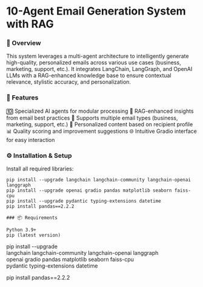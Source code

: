 # 10-Agent Email Generation System with RAG

### 🚀 Overview
 
This system leverages a multi-agent architecture to intelligently generate high-quality, personalized emails across various use cases (business, marketing, support, etc.). It integrates LangChain, LangGraph, and OpenAI LLMs with a RAG-enhanced knowledge base to ensure contextual relevance, stylistic accuracy, and personalization.

### 🚀 Features

  🔟 Specialized AI agents for modular processing
  🧠 RAG-enhanced insights from email best practices
  🎯 Supports multiple email types (business, marketing, support, etc.)
  🧩 Personalized content based on recipient profile
  📊 Quality scoring and improvement suggestions
  🌐 Intuitive Gradio interface for easy interaction

### ⚙️ Installation & Setup

Install all required libraries:
```
pip install --upgrade langchain langchain-community langchain-openai langgraph
pip install --upgrade openai gradio pandas matplotlib seaborn faiss-cpu
pip install --upgrade pydantic typing-extensions datetime
pip install pandas==2.2.2

### 📦 Requirements

Python 3.9+
pip (latest version)

```
pip install --upgrade \
  langchain langchain-community langchain-openai langgraph \
  openai gradio pandas matplotlib seaborn faiss-cpu \
  pydantic typing-extensions datetime

pip install pandas==2.2.2
